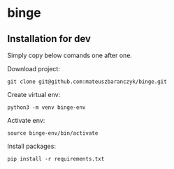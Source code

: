 # binge

## Installation for dev
Simply copy below comands one after one.

Download project:
```
git clone git@github.com:mateuszbaranczyk/binge.git
```
Create virtual env:
```
python3 -m venv binge-env
```
Activate env:
```
source binge-env/bin/activate
```
Install packages:
```
pip install -r requirements.txt  
```
